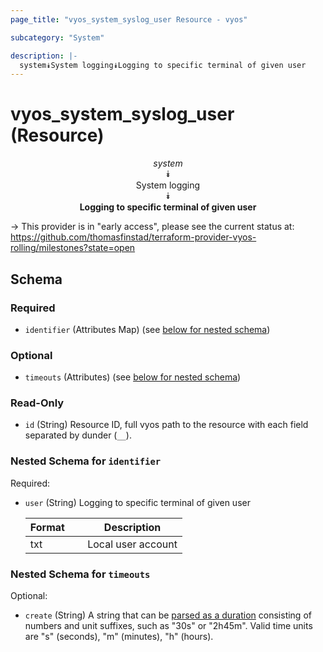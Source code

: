 ```yaml
---
page_title: "vyos_system_syslog_user Resource - vyos"

subcategory: "System"

description: |- 
  system⯯System logging⯯Logging to specific terminal of given user
---
```


# vyos_system_syslog_user (Resource)
<center>

*system*  
⯯  
System logging  
⯯  
**Logging to specific terminal of given user**


</center>

-> This provider is in "early access", please see the current status at: https://github.com/thomasfinstad/terraform-provider-vyos-rolling/milestones?state=open

## Schema

### Required

- `identifier` (Attributes Map) (see [below for nested schema](#nestedatt--identifier))

### Optional

- `timeouts` (Attributes) (see [below for nested schema](#nestedatt--timeouts))

### Read-Only

- `id` (String) Resource ID, full vyos path to the resource with each field separated by dunder (`__`).

<a id="nestedatt--identifier"></a>
### Nested Schema for `identifier`

Required:

- `user` (String) Logging to specific terminal of given user

    |Format  &emsp;|Description         |
    |----------|----------------------|
    |txt     &emsp;|Local user account  |


<a id="nestedatt--timeouts"></a>
### Nested Schema for `timeouts`

Optional:

- `create` (String) A string that can be [parsed as a duration](https://pkg.go.dev/time#ParseDuration) consisting of numbers and unit suffixes, such as &#34;30s&#34; or &#34;2h45m&#34;. Valid time units are &#34;s&#34; (seconds), &#34;m&#34; (minutes), &#34;h&#34; (hours).  

